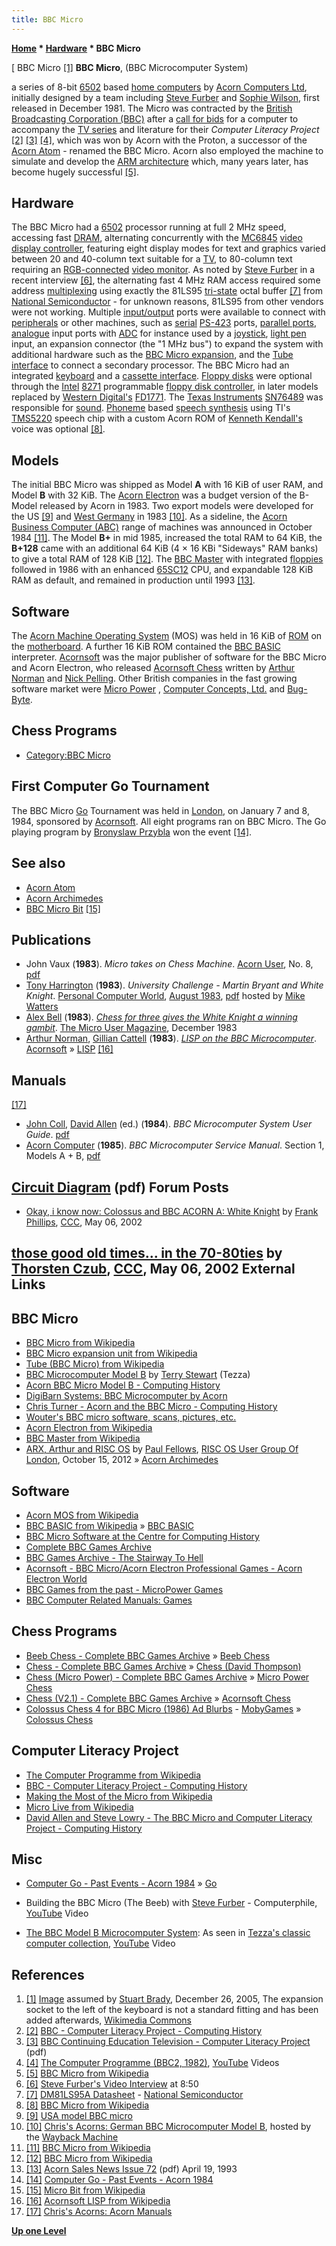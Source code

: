 ```yaml
---
title: BBC Micro
---
```

**[Home](Home "Home") * [Hardware](Hardware "Hardware") * BBC Micro**

\[ BBC Micro <a id="cite-note-1" href="#cite-ref-1">[1]</a>
**BBC Micro**, (BBC Microcomputer System)

a series of 8-bit [6502](6502 "6502") based [home computers](https://en.wikipedia.org/wiki/Home_computer) by [Acorn Computers Ltd](index.php?title=Acorn_Computers_Ltd&action=edit&redlink=1 "Acorn Computers Ltd (page does not exist)"), initially designed by a team including [Steve Furber](https://en.wikipedia.org/wiki/Steve_Furber) and [Sophie Wilson](https://en.wikipedia.org/wiki/Sophie_Wilson), first released in December 1981. The Micro was contracted by the [British Broadcasting Corporation (BBC)](https://en.wikipedia.org/wiki/BBC) after a [call for bids](https://en.wikipedia.org/wiki/Call_for_bids) for a computer to accompany the [TV series](https://en.wikipedia.org/wiki/The_Computer_Programme) and literature for their *Computer Literacy Project* <a id="cite-note-2" href="#cite-ref-2">[2]</a> <a id="cite-note-3" href="#cite-ref-3">[3]</a> <a id="cite-note-4" href="#cite-ref-4">[4]</a>, which was won by Acorn with the Proton, a successor of the [Acorn Atom](Acorn_Atom "Acorn Atom") - renamed the BBC Micro. Acorn also employed the machine to simulate and develop the [ARM architecture](ARM2 "ARM2") which, many years later, has become hugely successful <a id="cite-note-5" href="#cite-ref-5">[5]</a>.

## Hardware

The BBC Micro had a [6502](6502 "6502") processor running at full 2 MHz speed, accessing fast [DRAM](Memory#RAM "Memory"), alternating concurrently with the [MC6845](https://en.wikipedia.org/wiki/Motorola_6845) [video display controller](https://en.wikipedia.org/wiki/Video_display_controller), featuring eight display modes for text and graphics varied between 20 and 40-column text suitable for a [TV](https://en.wikipedia.org/wiki/Television#Electronic), to 80-column text requiring an [RGB-connected](https://en.wikipedia.org/wiki/Component_video#RGB_analog_component_video) [video monitor](https://en.wikipedia.org/wiki/Computer_monitor). As noted by [Steve Furber](https://en.wikipedia.org/wiki/Steve_Furber) in a recent interview <a id="cite-note-6" href="#cite-ref-6">[6]</a>, the alternating fast 4 MHz RAM access required some address [multiplexing](https://en.wikipedia.org/wiki/Multiplexing) using exactly the 81LS95 [tri-state](https://en.wikipedia.org/wiki/Three-state_logic) octal buffer <a id="cite-note-7" href="#cite-ref-7">[7]</a> from [National Semiconductor](https://en.wikipedia.org/wiki/National_Semiconductor) - for unknown reasons, 81LS95 from other vendors were not working.
Multiple [input/output](https://en.wikipedia.org/wiki/Input/output) ports were available to connect with [peripherals](https://en.wikipedia.org/wiki/Peripheral) or other machines, such as [serial](https://en.wikipedia.org/wiki/Serial_port) [PS-423](https://en.wikipedia.org/wiki/RS-423) ports, [parallel ports](https://en.wikipedia.org/wiki/Parallel_port), [analogue](https://en.wikipedia.org/wiki/Analog_signal) input ports with [ADC](https://en.wikipedia.org/wiki/Analog-to-digital_converter) for instance used by a [joystick](https://en.wikipedia.org/wiki/Joystick), [light pen](https://en.wikipedia.org/wiki/Light_pen) input, an expansion connector (the "1 MHz bus") to expand the system with additional hardware such as the [BBC Micro expansion](https://en.wikipedia.org/wiki/BBC_Micro_expansion_unit), and the [Tube interface](<https://en.wikipedia.org/wiki/Tube_(BBC_Micro)>) to connect a secondary processor. The BBC Micro had an integrated [keyboard](https://en.wikipedia.org/wiki/Computer_keyboard) and a [cassette interface](https://en.wikipedia.org/wiki/Compact_Cassette#Data_recording). [Floppy disks](https://en.wikipedia.org/wiki/Floppy_disk) were optional through the [Intel](Intel "Intel") [8271](https://en.wikipedia.org/wiki/Intel_8085#MCS-85_family) programmable [floppy disk controller](https://en.wikipedia.org/wiki/Floppy-disk_controller), in later models replaced by [Western Digital's](https://en.wikipedia.org/wiki/Western_Digital) [FD1771](https://en.wikipedia.org/wiki/Western_Digital_FD1771). The [Texas Instruments](https://en.wikipedia.org/wiki/Texas_Instruments) [SN76489](https://en.wikipedia.org/wiki/Texas_Instruments_SN76489) was responsible for [sound](https://en.wikipedia.org/wiki/Sound). [Phoneme](https://en.wikipedia.org/wiki/Phoneme) based [speech synthesis](https://en.wikipedia.org/wiki/Speech_synthesis) using TI's [TMS5220](https://en.wikipedia.org/wiki/Texas_Instruments_LPC_Speech_Chips) speech chip with a custom Acorn ROM of [Kenneth Kendall's](https://en.wikipedia.org/wiki/Kenneth_Kendall) voice was optional <a id="cite-note-8" href="#cite-ref-8">[8]</a>.

## Models

The initial BBC Micro was shipped as Model **A** with 16 KiB of user RAM, and Model **B** with 32 KiB. The [Acorn Electron](https://en.wikipedia.org/wiki/Acorn_Electron) was a budget version of the B-Model released by Acorn in 1983. Two export models were developed for the US <a id="cite-note-9" href="#cite-ref-9">[9]</a> and [West Germany](https://en.wikipedia.org/wiki/West_Germany) in 1983 <a id="cite-note-10" href="#cite-ref-10">[10]</a>. As a sideline, the [Acorn Business Computer (ABC)](https://en.wikipedia.org/wiki/Acorn_Business_Computer) range of machines was announced in October 1984 <a id="cite-note-11" href="#cite-ref-11">[11]</a>.
The Model **B+** in mid 1985, increased the total RAM to 64 KiB, the **B+128** came with an additional 64 KiB (4 × 16 KBi "Sideways" RAM banks) to give a total RAM of 128 KiB <a id="cite-note-12" href="#cite-ref-12">[12]</a>. The [BBC Master](https://en.wikipedia.org/wiki/BBC_Master) with integrated [floppies](https://en.wikipedia.org/wiki/Floppy_disk) followed in 1986 with an enhanced [65SC12](https://en.wikipedia.org/wiki/WDC_65C02) CPU, and expandable 128 KiB RAM as default, and remained in production until 1993 <a id="cite-note-13" href="#cite-ref-13">[13]</a>.

## Software

The [Acorn Machine Operating System](https://en.wikipedia.org/wiki/Acorn_MOS) (MOS) was held in 16 KiB of [ROM](Memory#ROM "Memory") on the [motherboard](https://en.wikipedia.org/wiki/Motherboard). A further 16 KiB ROM contained the [BBC BASIC](Basic#BBC "Basic") interpreter. [Acornsoft](https://en.wikipedia.org/wiki/Acornsoft) was the major publisher of software for the BBC Micro and Acorn Electron, who released [Acornsoft Chess](Acornsoft_Chess "Acornsoft Chess") written by [Arthur Norman](Arthur_Norman "Arthur Norman") and [Nick Pelling](Nick_Pelling "Nick Pelling"). Other British companies in the fast growing software market were [Micro Power](https://en.wikipedia.org/wiki/Micro_Power) , [Computer Concepts, Ltd.](https://en.wikipedia.org/wiki/Xara) and [Bug-Byte](https://en.wikipedia.org/wiki/Bug-Byte).

## Chess Programs

- [Category:BBC Micro](Category:BBC_Micro "Category:BBC Micro")

## First Computer Go Tournament

The BBC Micro [Go](Go "Go") Tournament was held in [London](https://en.wikipedia.org/wiki/London), on January 7 and 8, 1984, sponsored by [Acornsoft](https://en.wikipedia.org/wiki/Acornsoft). All eight programs ran on BBC Micro. The Go playing program by [Bronyslaw Przybla](index.php?title=Bronyslaw_Przybla&action=edit&redlink=1 "Bronyslaw Przybla (page does not exist)") won the event <a id="cite-note-14" href="#cite-ref-14">[14]</a>.

## See also

- [Acorn Atom](Acorn_Atom "Acorn Atom")
- [Acorn Archimedes](Acorn_Archimedes "Acorn Archimedes")
- [BBC Micro Bit](index.php?title=BBC_Micro_Bit&action=edit&redlink=1 "BBC Micro Bit (page does not exist)") <a id="cite-note-15" href="#cite-ref-15">[15]</a>

## Publications

- John Vaux (**1983**). *Micro takes on Chess Machine*. [Acorn User](https://en.wikipedia.org/wiki/Acorn_User), No. 8, [pdf](http://acorn.huininga.nl/pub/magazines/Acorn%20User/Acorn_User_Number_008_1983-03_Addison-Wesley_GB.pdf)
- [Tony Harrington](Tony_Harrington "Tony Harrington") (**1983**). *University Challenge - Martin Bryant and White Knight*. [Personal Computer World](https://en.wikipedia.org/wiki/Personal_Computer_World), [August 1983](http://www.chesscomputeruk.com/html/publication_archive_1983.html), [pdf](http://www.chesscomputeruk.com/PCW_August_1983.pdf) hosted by [Mike Watters](Mike_Watters "Mike Watters")
- [Alex Bell](Alex_Bell "Alex Bell") (**1983**). *[Chess for three gives the White Knight a winning gambit](http://myweb.tiscali.co.uk/themicrouser/issues/01-10/chess.htm)*. [The Micro User Magazine](https://en.wikipedia.org/wiki/The_Micro_User), December 1983
- [Arthur Norman](Arthur_Norman "Arthur Norman"), [Gillian Cattell](http://www.goodreads.com/author/show/2774369.Gillian_Cattell) (**1983**). *[LISP on the BBC Microcomputer](http://www.acornelectron.co.uk/info_books/electron/acornsoft_adder/Lisp.html)*. [Acornsoft](https://en.wikipedia.org/wiki/Acornsoft) » [LISP](index.php?title=LISP&action=edit&redlink=1 "LISP (page does not exist)") <a id="cite-note-16" href="#cite-ref-16">[16]</a>

## Manuals

<a id="cite-note-17" href="#cite-ref-17">[17]</a>

- [John Coll](https://en.wikipedia.org/wiki/John_Coll), [David Allen](http://www.computinghistory.org.uk/det/41935/David-Allen-and-Steve-Lowry-The-BBC-Micro-and-Computer-Literacy-Project/) (ed.) (**1984**). *BBC Microcomputer System User Guide*. [pdf](http://bbc.nvg.org/doc/BBCUserGuide-1.00.pdf)
- [Acorn Computer](https://en.wikipedia.org/wiki/Acorn_Computers) (**1985**). *BBC Microcomputer Service Manual*. Section 1, Models A + B, [pdf](http://chrisacorns.computinghistory.org.uk/docs/Acorn/Manuals/Acorn_BBCSMOct85_Sec1.pdf)

## [Circuit Diagram](http://chrisacorns.computinghistory.org.uk/docs/Acorn/Manuals/Acorn_BBCCctDiagram.pdf) (pdf) Forum Posts

- [Okay, i know now: Colossus and BBC ACORN A: White Knight](https://www.stmintz.com/ccc/index.php?id=228177) by [Frank Phillips](Frank_Phillips "Frank Phillips"), [CCC](CCC "CCC"), May 06, 2002

## [those good old times... in the 70-80ties](https://www.stmintz.com/ccc/index.php?id=228190) by [Thorsten Czub](Thorsten_Czub "Thorsten Czub"), [CCC](CCC "CCC"), May 06, 2002 External Links

## BBC Micro

- [BBC Micro from Wikipedia](https://en.wikipedia.org/wiki/BBC_Micro)
- [BBC Micro expansion unit from Wikipedia](https://en.wikipedia.org/wiki/BBC_Micro_expansion_unit)
- [Tube (BBC Micro) from Wikipedia](<https://en.wikipedia.org/wiki/Tube_(BBC_Micro)>)
- [BBC Microcomputer Model B](https://www.classic-computers.org.nz/collection/bbc-b.htm) by [Terry Stewart](http://www.classic-computers.org.nz/collection/index.htm) (Tezza)
- [Acorn BBC Micro Model B - Computing History](http://www.computinghistory.org.uk/det/182/acorn-bbc-micro-model-b/)
- [DigiBarn Systems: BBC Microcomputer by Acorn](http://www.digibarn.com/collections/systems/bbc-micro/index.html)
- [Chris Turner - Acorn and the BBC Micro - Computing History](http://www.computinghistory.org.uk/det/40132/Chris-Turner-Acorn-and-the-BBC-Micro/)
- [Wouter's BBC micro software, scans, pictures, etc.](http://wouter.bbcmicro.net/index.html)
- [Acorn Electron from Wikipedia](https://en.wikipedia.org/wiki/Acorn_Electron)
- [BBC Master from Wikipedia](https://en.wikipedia.org/wiki/BBC_Master)
- [ARX, Arthur and RISC OS](http://rougol.jellybaby.net/meetings/2012/PaulFellows/index.html) by [Paul Fellows](http://rougol.jellybaby.net/meetings/2012/oct.html), [RISC OS User Group Of London](http://www.rougol.jellybaby.net/), October 15, 2012 » [Acorn Archimedes](Acorn_Archimedes "Acorn Archimedes")

## Software

- [Acorn MOS from Wikipedia](https://en.wikipedia.org/wiki/Acorn_MOS)
- [BBC BASIC from Wikipedia](https://en.wikipedia.org/wiki/BBC_BASIC) » [BBC BASIC](Basic#BBC "Basic")
- [BBC Micro Software at the Centre for Computing History](http://www.computinghistory.org.uk/cgi/archive.pl?type=Software&platform=BBC%20Micro)
- [Complete BBC Games Archive](http://bbcmicro.co.uk/index.php)
- [BBC Games Archive - The Stairway To Hell](https://www.stairwaytohell.com/bbc/sthcollection.html)
- [Acornsoft - BBC Micro/Acorn Electron Professional Games - Acorn Electron World](http://www.acornelectron.co.uk/profs/electron/cats/acornsoft.html)
- [BBC Games from the past - MicroPower Games](http://www.bbcmicrogames.com/micropower.html)
- [BBC Computer Related Manuals: Games](http://www.8bs.com/othrdnld/manuals/games.shtml)

## Chess Programs

- [Beeb Chess - Complete BBC Games Archive](http://bbcmicro.co.uk/game.php?id=1065) » [Beeb Chess](index.php?title=Beeb_Chess&action=edit&redlink=1 "Beeb Chess (page does not exist)")
- [Chess - Complete BBC Games Archive](http://bbcmicro.co.uk/game.php?id=955) » [Chess (David Thompson)](</Chess_(David_Thompson)> "Chess (David Thompson)")
- [Chess (Micro Power) - Complete BBC Games Archive](http://bbcmicro.co.uk/game.php?id=796) » [Micro Power Chess](index.php?title=Micro_Power_Chess&action=edit&redlink=1 "Micro Power Chess (page does not exist)")
- [Chess (V2.1) - Complete BBC Games Archive](http://bbcmicro.co.uk/game.php?id=924) » [Acornsoft Chess](Acornsoft_Chess "Acornsoft Chess")
- [Colossus Chess 4 for BBC Micro (1986) Ad Blurbs](http://www.mobygames.com/game/bbc-micro_/colossus-chess-4/adblurbs) - [MobyGames](https://en.wikipedia.org/wiki/MobyGames) » [Colossus Chess](Colossus_Chess "Colossus Chess")

## Computer Literacy Project

- [The Computer Programme from Wikipedia](https://en.wikipedia.org/wiki/The_Computer_Programme)
- [BBC - Computer Literacy Project - Computing History](http://www.computinghistory.org.uk/det/7182/BBC-Computer-Literacy-Project/)
- [Making the Most of the Micro from Wikipedia](https://en.wikipedia.org/wiki/Making_the_Most_of_the_Micro)
- [Micro Live from Wikipedia](https://en.wikipedia.org/wiki/Micro_Live)
- [David Allen and Steve Lowry - The BBC Micro and Computer Literacy Project - Computing History](http://www.computinghistory.org.uk/det/41935/David-Allen-and-Steve-Lowry-The-BBC-Micro-and-Computer-Literacy-Project/)

## Misc

- [Computer Go - Past Events - Acorn 1984](http://www.computer-go.info/events/acorn/1984/index.html) » [Go](Go "Go")

- Building the BBC Micro (The Beeb) with [Steve Furber](https://en.wikipedia.org/wiki/Steve_Furber) - Computerphile, [YouTube](https://en.wikipedia.org/wiki/YouTube) Video

- [The BBC Model B Microcomputer System](http://www.classic-computers.org.nz/collection/bbc-b.htm): As seen in [Tezza's classic computer collection](http://www.classic-computers.org.nz/collection/index.htm), [YouTube](https://en.wikipedia.org/wiki/YouTube) Video

## References

1. <a id="cite-ref-1" href="#cite-note-1">[1]</a> [Image](https://commons.wikimedia.org/wiki/File:BBC_Micro.jpeg) assumed by [Stuart Brady](https://commons.wikimedia.org/wiki/User:StuartBrady), December 26, 2005, The expansion socket to the left of the keyboard is not a standard fitting and has been added afterwards, [Wikimedia Commons](https://en.wikipedia.org/wiki/Wikimedia_Commons)
1. <a id="cite-ref-2" href="#cite-note-2">[2]</a> [BBC - Computer Literacy Project - Computing History](http://www.computinghistory.org.uk/det/7182/BBC-Computer-Literacy-Project/)
1. <a id="cite-ref-3" href="#cite-note-3">[3]</a> [BBC Continuing Education Television - Computer Literacy Project](http://www.computinghistory.org.uk/pdf/acorn/BBC-Computer-Literacy-Project.pdf) (pdf)
1. <a id="cite-ref-4" href="#cite-note-4">[4]</a> [The Computer Programme (BBC2, 1982)](https://www.youtube.com/watch?v=5dIcOXx3Exc&list=PLOtimvwAoYtnCtLiLspq_Gnng1XusYwPU), [YouTube](https://en.wikipedia.org/wiki/YouTube) Videos
1. <a id="cite-ref-5" href="#cite-note-5">[5]</a> [BBC Micro from Wikipedia](https://en.wikipedia.org/wiki/BBC_Micro)
1. <a id="cite-ref-6" href="#cite-note-6">[6]</a> [Steve Furber's Video Interview](BBC_Micro#Video "BBC Micro") at 8:50
1. <a id="cite-ref-7" href="#cite-note-7">[7]</a> [DM81LS95A Datasheet](http://www.alldatasheet.com/datasheet-pdf/pdf/114739/NSC/DM81LS95A.html) - [National Semiconductor](https://en.wikipedia.org/wiki/National_Semiconductor)
1. <a id="cite-ref-8" href="#cite-note-8">[8]</a> [BBC Micro from Wikipedia](https://en.wikipedia.org/wiki/BBC_Micro)
1. <a id="cite-ref-9" href="#cite-note-9">[9]</a> [USA model BBC micro](http://wouter.bbcmicro.net/pictures/computer/usa_bbc/index.html)
1. <a id="cite-ref-10" href="#cite-note-10">[10]</a> [Chris's Acorns: German BBC Microcomputer Model B](https://web.archive.org/web/20100221035416/http://acorn.chriswhy.co.uk:80/Computers/BBCBDE.html), hosted by the [Wayback Machine](https://en.wikipedia.org/wiki/Wayback_Machine)
1. <a id="cite-ref-11" href="#cite-note-11">[11]</a> [BBC Micro from Wikipedia](https://en.wikipedia.org/wiki/BBC_Micro)
1. <a id="cite-ref-12" href="#cite-note-12">[12]</a> [BBC Micro from Wikipedia](https://en.wikipedia.org/wiki/BBC_Micro)
1. <a id="cite-ref-13" href="#cite-note-13">[13]</a> [Acorn Sales News Issue 72](http://chrisacorns.computinghistory.org.uk/docs/Acorn/SN/Acorn_SalesNews72.pdf) (pdf) April 19, 1993
1. <a id="cite-ref-14" href="#cite-note-14">[14]</a> [Computer Go - Past Events - Acorn 1984](http://www.computer-go.info/events/acorn/1984/index.html)
1. <a id="cite-ref-15" href="#cite-note-15">[15]</a> [Micro Bit from Wikipedia](https://en.wikipedia.org/wiki/Micro_Bit)
1. <a id="cite-ref-16" href="#cite-note-16">[16]</a> [Acornsoft LISP from Wikipedia](https://en.wikipedia.org/wiki/Acornsoft_LISP)
1. <a id="cite-ref-17" href="#cite-note-17">[17]</a> [Chris's Acorns: Acorn Manuals](http://chrisacorns.computinghistory.org.uk/docs/Acorn/Manuals/Manuals.html)

**[Up one Level](Hardware "Hardware")**


